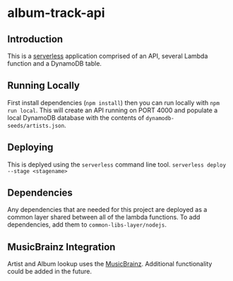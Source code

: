 # album-track-api

## Introduction

This is a [serverless](https://serverless.com/) application comprised of an API, several Lambda function and a DynamoDB table.

## Running Locally

First install dependencies (`npm install`) then you can run locally with `npm run local`. This will create an API running on PORT 4000 and populate a local DynamoDB database with the contents of `dynamodb-seeds/artists.json`.

## Deploying

This is deplyed using the `serverless` command line tool. `serverless deploy --stage <stagename>`

## Dependencies

Any dependencies that are needed for this project are deployed as a common layer shared between all of the lambda functions. To add dependencies, add them to `common-libs-layer/nodejs`.

## MusicBrainz Integration

Artist and Album lookup uses the [MusicBrainz](https://wiki.musicbrainz.org/Development/XML_Web_Service/Version_2). Additional functionality could be added in the future.
